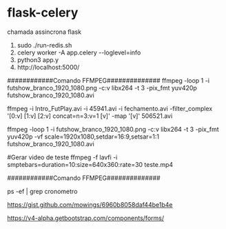 # flask-celery
chamada assincrona flask

1. sudo ./run-redis.sh
2. celery worker -A app.celery --loglevel=info
3. python3 app.y
4. http://localhost:5000/


############Comando FFMPEG##############
ffmpeg -loop 1 -i futshow_branco_1920_1080.png -c:v libx264 -t 3 -pix_fmt yuv420p futshow_branco_1920_1080.avi

ffmpeg -i Intro_FutPlay.avi -i 45941.avi -i fechamento.avi  -filter_complex '[0:v] [1:v] [2:v] concat=n=3:v=1 [v]' -map '[v]' 506521.avi

ffmpeg -loop 1 -i futshow_branco_1920_1080.png -c:v libx264 -t 3 -pix_fmt yuv420p -vf scale=1920x1080,setdar=16:9,setsar=1:1 futshow_branco_1920_1080.avi

#Gerar video de teste
ffmpeg -f lavfi -i smptebars=duration=10:size=640x360:rate=30 teste.mp4

############Comando FFMPEG##############


ps -ef | grep cronometro

 https://gist.github.com/mowings/6960b8058daf44be1b4e

 https://v4-alpha.getbootstrap.com/components/forms/


